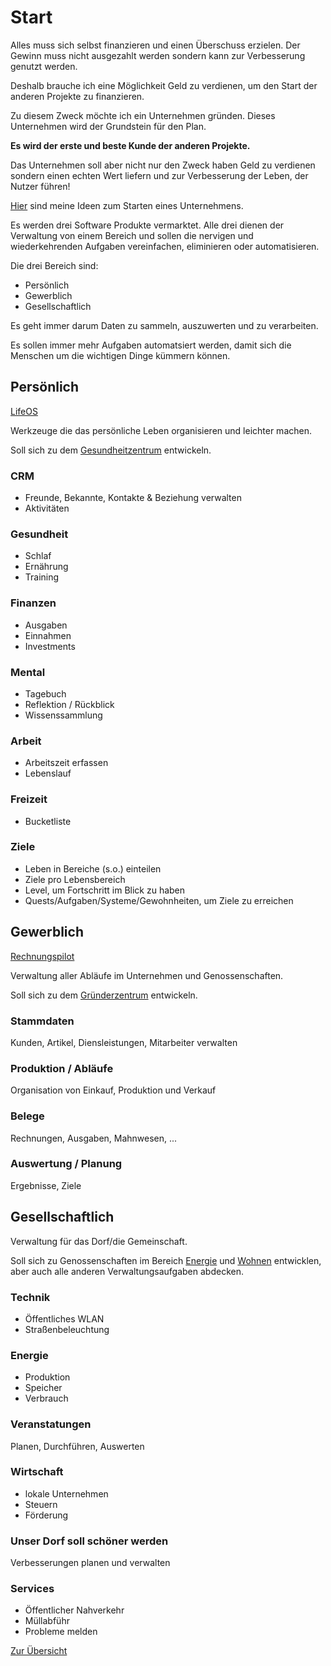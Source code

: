 # Start

Alles muss sich selbst finanzieren und einen Überschuss erzielen. Der Gewinn muss nicht ausgezahlt werden sondern kann zur Verbesserung genutzt werden.

Deshalb brauche ich eine Möglichkeit Geld zu verdienen, um den Start der  anderen Projekte zu finanzieren.

Zu diesem Zweck möchte ich ein Unternehmen gründen. Dieses Unternehmen wird der Grundstein für den Plan.

**Es wird der erste und beste Kunde der anderen Projekte.**

Das Unternehmen soll aber nicht nur den Zweck haben Geld zu verdienen sondern einen echten Wert liefern und zur Verbesserung der Leben, der Nutzer führen!

[Hier](../business/starten.md) sind meine Ideen zum Starten eines Unternehmens.

Es werden drei Software Produkte vermarktet. Alle drei dienen der Verwaltung von einem Bereich und sollen die nervigen und wiederkehrenden Aufgaben vereinfachen, eliminieren oder automatisieren.

Die drei Bereich sind:

- Persönlich
- Gewerblich
- Gesellschaftlich

Es geht immer darum Daten zu sammeln, auszuwerten und zu verarbeiten. 

Es sollen immer mehr Aufgaben automatsiert werden, damit sich die Menschen um die wichtigen Dinge kümmern können.

## Persönlich

[LifeOS](https://github.com/LifeOS-HQ/lifeos)

Werkzeuge die das persönliche Leben organisieren und leichter machen.

Soll sich zu dem [Gesundheitzentrum](./gesundheit.md) entwickeln.

### CRM

- Freunde, Bekannte, Kontakte & Beziehung verwalten
- Aktivitäten

### Gesundheit

- Schlaf
- Ernährung
- Training

### Finanzen

- Ausgaben
- Einnahmen
- Investments

### Mental

- Tagebuch
- Reflektion / Rückblick
- Wissenssammlung

### Arbeit

- Arbeitszeit erfassen
- Lebenslauf

### Freizeit

- Bucketliste

### Ziele

- Leben in Bereiche (s.o.) einteilen
- Ziele pro Lebensbereich
- Level, um Fortschritt im Blick zu haben
- Quests/Aufgaben/Systeme/Gewohnheiten, um Ziele zu erreichen

## Gewerblich

[Rechnungspilot](https://www.rechnungspilot.de)

Verwaltung aller Abläufe im Unternehmen und Genossenschaften.

Soll sich zu dem [Gründerzentrum](./wirtschaft.md) entwickeln.

### Stammdaten

Kunden, Artikel, Diensleistungen, Mitarbeiter verwalten

### Produktion / Abläufe

Organisation von Einkauf, Produktion und Verkauf

### Belege

Rechnungen, Ausgaben, Mahnwesen, ...

### Auswertung / Planung

Ergebnisse, Ziele

## Gesellschaftlich

Verwaltung für das Dorf/die Gemeinschaft.

Soll sich zu Genossenschaften im Bereich [Energie](./energie.md) und [Wohnen](./wohnen.md) entwicklen, aber auch alle anderen Verwaltungsaufgaben abdecken.

### Technik

- Öffentliches WLAN
- Straßenbeleuchtung

### Energie

- Produktion
- Speicher
- Verbrauch

### Veranstatungen

Planen, Durchführen, Auswerten

### Wirtschaft

- lokale Unternehmen
- Steuern
- Förderung

### Unser Dorf soll schöner werden

Verbesserungen planen und verwalten

### Services

- Öffentlicher Nahverkehr
- Müllabführ
- Probleme melden

[Zur Übersicht](./masterplan.md)
